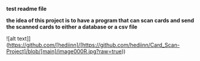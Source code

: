 **test readme file**


**the idea of this project is to have a program that can scan cards and send the scanned cards to either a database or a csv file**

![alt text]](https://github.com/[hediinn]/[https://github.com/hediinn/Card_Scan-Project]/blob/[main]/image000R.jpg?raw=true))